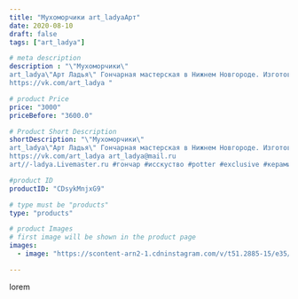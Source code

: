```yaml
---
title: "Мухоморчики art_ladyaАрт"
date: 2020-08-10
draft: false
tags: ["art_ladya"]

# meta description
description : "\"Мухоморчики\" 
art_ladya\"Арт Ладья\" Гончарная мастерская в Нижнем Новгороде. Изготовление керамики и мастер//-классы по обучению. 
https://vk.com/art_ladya "

# product Price
price: "3000"
priceBefore: "3600.0"

# Product Short Description
shortDescription: "\"Мухоморчики\" 
art_ladya\"Арт Ладья\" Гончарная мастерская в Нижнем Новгороде. Изготовление керамики и мастер//-классы по обучению. 
https://vk.com/art_ladya art_ladya@mail.ru 
art//-ladya.Livemaster.ru #гончар #исскуство #potter #exclusive #керамикаручнаяработа #керамиканазаказ #handmade #керамика #эксклюзивнаякерамика #painter #decor #ceramicar #nntoday #claygoods #гриб #earthenware #ceramic #mushrooms #нэцкэ #глиняныефигурки #magic #мухомор #ceramicart #сказка #фигурки #clay #авторскаякерамика"

#product ID
productID: "CDsykMnjxG9"

# type must be "products"
type: "products"

# product Images
# first image will be shown in the product page
images:
  - image: "https://scontent-arn2-1.cdninstagram.com/v/t51.2885-15/e35/117168089_339239590444119_3526310890002618020_n.jpg?se=7&tp=1&_nc_ht=scontent-arn2-1.cdninstagram.com&_nc_cat=103&_nc_ohc=lnYcDB7zSQsAX8ZYGkd&ccb=7-4&oh=c4f520022cb732fd4d6f7a85b23082b4&oe=60835379&_nc_sid=86f79a&ig_cache_key=MjM3MjQ5MzQ5MzQ5MjcxNTk2NQ%3D%3D.2-ccb7-4"

---
```

lorem
